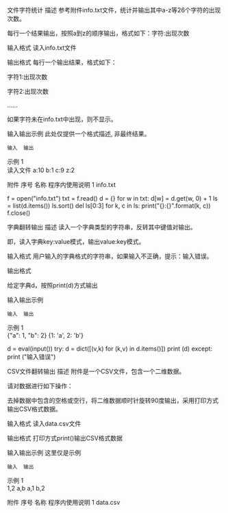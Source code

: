 文件字符统计
描述
参考附件info.txt文件，统计并输出其中a-z等26个字符的出现次数。

每行一个结果输出，按照a到z的顺序输出，格式如下：字符:出现次数

输入格式
读入info.txt文件

输出格式
每行一个输出结果，格式如下：

字符1:出现次数

字符2:出现次数

......

如果字符未在info.txt中出现，则不显示。

输入输出示例
此处仅提供一个格式描述, 非最终结果。

 	输入	输出
示例 1	
读入文件
a:10
b:1
c:9
z:2
 

附件
序号
名称 程序内使用说明
1
info.txt

f = open("info.txt")
txt = f.read()
d = {}
for w in txt:
    d[w] = d.get(w, 0) + 1
ls = list(d.items())
ls.sort()
del ls[0:3]
for k, c in ls:
    print("{}:{}".format(k, c))
f.close()

字典翻转输出
描述
读入一个字典类型的字符串，反转其中键值对输出。

即，读入字典key:value模式，输出value:key模式。

输入格式
用户输入的字典格式的字符串，如果输入不正确，提示：输入错误。

输出格式

给定字典d，按照print(d)方式输出

输入输出示例
 

 	输入	输出
示例 1	
{"a": 1, "b": 2}
{1: 'a', 2: 'b'}

d = eval(input())
try:
    d = dict([(v,k) for (k,v) in d.items()])
    print (d)
except:
    print ("输入错误")

CSV文件翻转输出
描述
附件是一个CSV文件，包含一个二维数据。

请对数据进行如下操作：

去掉数据中包含的空格或空行，将二维数据顺时针旋转90度输出，采用打印方式输出CSV格式数据。

输入格式
读入data.csv文件

输出格式
打印方式print()输出CSV格式数据 

输入输出示例
这里仅是示例

 	输入	输出
示例 1	
1,2
a,b
a,1
b,2
 

附件
序号
名称 程序内使用说明
1
data.csv

